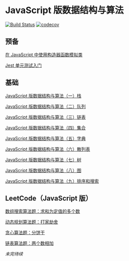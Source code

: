 # JavaScript 版数据结构与算法
[![Build Status](http://travis-ci.org/lewis617/javascript-datastructures-algorithms.svg?branch=master)](http://travis-ci.org/lewis617/javascript-datastructures-algorithms)
[![codecov](http://codecov.io/gh/lewis617/javascript-datastructures-algorithms/branch/master/graph/badge.svg)](http://codecov.io/gh/lewis617/javascript-datastructures-algorithms)

## 预备

[在 JavaScript 中使用构造器函数模拟类](http://liuyiqi.cn/2017/02/15/construcor-function-create-class/)

[Jest 单元测试入门](http://liuyiqi.cn/2017/02/15/start-jest/)

## 基础

[JavaScript 版数据结构与算法（一）栈](http://liuyiqi.cn/2017/02/15/stack/)

[JavaScript 版数据结构与算法（二）队列](http://liuyiqi.cn/2017/02/15/queue/)

[JavaScript 版数据结构与算法（三）链表](http://liuyiqi.cn/2017/02/15/linked-list/)

[JavaScript 版数据结构与算法（四）集合](http://liuyiqi.cn/2017/02/16/set/)

[JavaScript 版数据结构与算法（五）字典](http://liuyiqi.cn/2017/02/17/dictionary/)

[JavaScript 版数据结构与算法（六）散列表](http://liuyiqi.cn/2017/02/17/hash-table/)

[JavaScript 版数据结构与算法（七）树](http://liuyiqi.cn/2017/02/18/tree/)

[JavaScript 版数据结构与算法（八）图](http://liuyiqi.cn/2017/02/19/graph/)

[JavaScript 版数据结构与算法（九）排序和搜索](http://liuyiqi.cn/2017/02/20/sort-and-search/)

## LeetCode（JavaScript 版）

[数组搜索算法题：求和为定值的多个数](http://liuyiqi.cn/2017/03/09/n-sum/)

[动态规划算法题：打家劫舍](http://liuyiqi.cn/2017/03/10/house-robber/)

[贪心算法题：分饼干](http://liuyiqi.cn/2017/03/11/assign-cookies/)

[链表算法题：两个数相加](http://liuyiqi.cn/2017/03/12/add-two-numbers/)

*未完待续*
